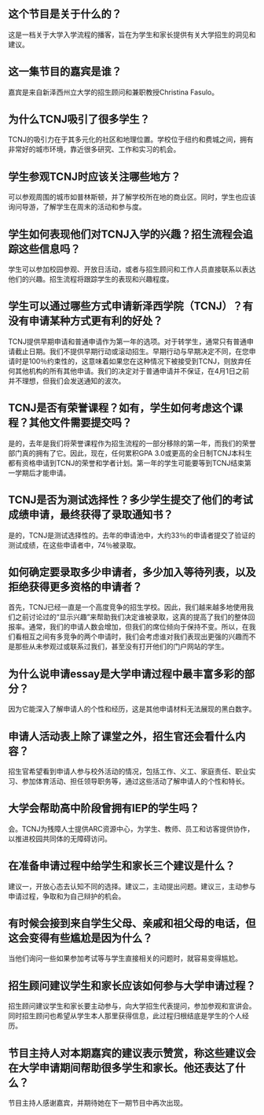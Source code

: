 
## 这个节目是关于什么的？

这是一档关于大学入学流程的播客，旨在为学生和家长提供有关大学招生的洞见和建议。


## 这一集节目的嘉宾是谁？

嘉宾是来自新泽西州立大学的招生顾问和兼职教授Christina Fasulo。


## 为什么TCNJ吸引了很多学生？

TCNJ的吸引力在于其多元化的社区和地理位置。学校位于纽约和费城之间，拥有非常好的城市环境，靠近很多研究、工作和实习的机会。


## 学生参观TCNJ时应该关注哪些地方？

可以参观周围的城市如普林斯顿，并了解学校所在地的商业区。同时，学生也应该询问导游，了解学生在周末的活动和参与度。


## 学生如何表现他们对TCNJ入学的兴趣？招生流程会追踪这些信息吗？

学生可以参加校园参观、开放日活动，或者与招生顾问和工作人员直接联系以表达他们的兴趣。招生流程将跟踪学生的表现和兴趣程度。


## 学生可以通过哪些方式申请新泽西学院（TCNJ）？有没有申请某种方式更有利的好处？ 

TCNJ提供早期申请和普通申请作为第一年的选项。对于转学生，通常只有普通申请截止日期。我们不提供早期行动或滚动招生。早期行动与早期决定不同，在您申请时是100％约束性的，这意味着如果您在这种情况下被接受到TCNJ，则放弃任何其他机构的所有其他申请。我们的决定对于普通申请并不保证，在4月1日之前并不理想，但我们会发送通知的波次。 

## TCNJ是否有荣誉课程？如有，学生如何考虑这个课程？其他文件需要提交吗？ 

是的，去年是我们将荣誉课程作为招生流程的一部分移除的第一年，而我们的荣誉部门真的拥有了它。因此，现在，任何累积GPA 3.0或更高的全日制TCNJ本科生都有资格申请到TCNJ的荣誉和学者计划。第一年的学生可能要等到TCNJ结束第一学期后才能申请。 

## TCNJ是否为测试选择性？多少学生提交了他们的考试成绩申请，最终获得了录取通知书？ 

是的，TCNJ是测试选择性的。去年的申请池中，大约33％的申请者提交了验证的测试成绩，在这些申请者中，74％被录取。 

## 如何确定要录取多少申请者，多少加入等待列表，以及拒绝获得更多资格的申请者？ 

首先，TCNJ已经一直是一个高度竞争的招生学校。因此，我们越来越多地使用我们之前讨论过的“显示兴趣”来帮助我们决定谁被录取，这真的提高了我们的整体回报率。通常，我们的申请人数会增加，但我们的席位倾向于保持不变。所以，在我们看相互之间有多竞争的两个申请时，我们会考虑谁对我们表现出更强的兴趣而不是那些从未参观过或联系过我们，甚至没有打开他们的门户网站的学生。  


## 为什么说申请essay是大学申请过程中最丰富多彩的部分？  

因为它能深入了解申请人的个性和经历，这是其他申请材料无法展现的黑白数字。  


## 申请人活动表上除了课堂之外，招生官还会看什么内容？  

招生官希望看到申请人参与校外活动的情况，包括工作、义工、家庭责任、职业实习、参加体育活动、担任领导职务等，通过这些活动了解申请人的个性和特长。  


## 大学会帮助高中阶段曾拥有IEP的学生吗？  

会。TCNJ为残障人士提供ARC资源中心，为学生、教师、员工和访客提供协作，以推进校园共同体的无障碍访问。  


## 在准备申请过程中给学生和家长三个建议是什么？  

建议一，开放心态去认知不同的选择。建议二，主动提出问题。建议三，主动参与申请过程，争取和为自己辩护的机会。


## 有时候会接到来自学生父母、亲戚和祖父母的电话，但这会变得有些尴尬是因为什么？

当他们询问一些如果参加考试等与学生直接相关的问题时，就容易变得尴尬。


## 招生顾问建议学生和家长应该如何参与大学申请过程？

招生顾问建议学生和家长要主动参与，向大学招生代表提问，参加参观和宣讲会。同时招生顾问也希望从学生本人那里获得信息，此过程归根结底是学生的个人经历。


## 节目主持人对本期嘉宾的建议表示赞赏，称这些建议会在大学申请期间帮助很多学生和家长。他还表达了什么？

节目主持人感谢嘉宾，并期待她在下一期节目中再次出现。

